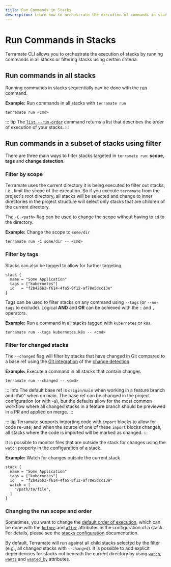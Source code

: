 ```yaml
---
title: Run Commands in Stacks
description: Learn how to orchestrate the execution of commands in stacks with the terramate run command.
---
```


# Run Commands in Stacks

Terramate CLI allows you to orchestrate the execution of stacks by running
commands in all stacks or filtering stacks using certain criteria.

## Run commands in all stacks

Running commands in stacks sequentially can be done with the
[run](../cmdline/run.md) command.

**Example:** Run commands in all stacks with `terramate run`

```hcl
terramate run <cmd>
```

::: tip
The [`list --run-order`](../cmdline/list.md) command returns a list that describes the order of execution of your stacks.
:::

## Run commands in a subset of stacks using filter

There are three main ways to filter stacks targeted in `terramate run`:
**scope**, **tags** and **change detection**.

### Filter by scope

Terramate uses the current directory it is being executed to filter out stacks,
i.e., limit the scope of the execution. So if you execute `terramate` from the
project's root directory, all stacks will be selected and change to inner
directories in the project structure will select only stacks that are children
of the current directory.

The `-C <path>` flag can be used to change the scope without having to `cd` to the directory.

**Example:** Change the scope to `some/dir`

```hcl
terramate run -C some/dir -- <cmd>
```

### Filter by tags

Stacks can also be tagged to allow for further targeting.

```hcl
stack {
  name = "Some Application"
  tags = ["kubernetes"]
  id   = "f2b426b2-f614-4fa5-8f12-af78e5dcc13e"
}
```

Tags can be used to filter stacks on any command using `--tags` (or `--no-tags`
to exclude). Logical **AND** and **OR** can be achieved with the `:` and `,` operators.

**Example:** Run a command in all stacks tagged with `kubernetes` or `k8s`.

```hcl
terramate run --tags kubernetes,k8s -- <cmd>
```

### Filter for changed stacks

The `--changed` flag will filter by stacks that have changed in Git compared to a base ref
using the [Git integration](../change-detection/integrations/git.md) of the
[change detection](../change-detection/index.md).

**Example:** Execute a command in all stacks that contain changes

```hcl
terramate run --changed -- <cmd>
```

::: info
The default base ref is `origin/main` when working in a feature branch and
`HEAD^` when on main. The base ref can be changed in the project configuration
(or with `-B`), but the defaults allow for the most common workflow where all
changed stacks in a feature branch should be previewed in a PR and applied on merge.
:::

::: tip
Terramate supports importing code with `import` blocks to allow for code re-use,
and when the source of one of these `import` blocks changes, all stacks where
the code is imported will be marked as changed.
:::

It is possible to monitor files that are outside the stack for changes
using the `watch` property in the configuration of a stack.

**Example:** Watch for changes outside the current stack 

```hcl
stack {
  name = "Some Application"
  tags = ["kubernetes"]
  id   = "f2b426b2-f614-4fa5-8f12-af78e5dcc13e"
  watch = [
    "/path/to/file",
  ]
}

```

### Changing the run scope and order

Sometimes, you want to change the [default order of execution](./index.md#order-of-execution), which can be done
with the [`before`](../stacks/configuration.md#stackbefore-setstringoptional) and
[`after`](../stacks/configuration.md#stackafter-setstringoptional) attributes in the configuration of a stack.
For details, please see the [stacks configuration](../stacks/configuration.md#configuring-the-order-of-execution) documentation.

By default, Terramate will run against all child stacks selected by the filter
(e.g., all changed stacks with `--changed`). It is possible to add explicit
dependencies for stacks not beneath the current directory by using
[`watch`](../stacks/configuration.md#stackwatch-listoptional),
[`wants`](../stacks/configuration.md#stackwants-setstringoptional) and
[`wanted_by`](../stacks/configuration.md#stackwanted_by-setstringoptional) attributes.
